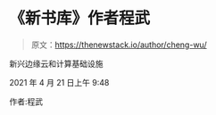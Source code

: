# 《新书库》作者程武

> 原文：<https://thenewstack.io/author/cheng-wu/>

新兴边缘云和计算基础设施

2021 年 4 月 21 日上午 9:48

作者:程武